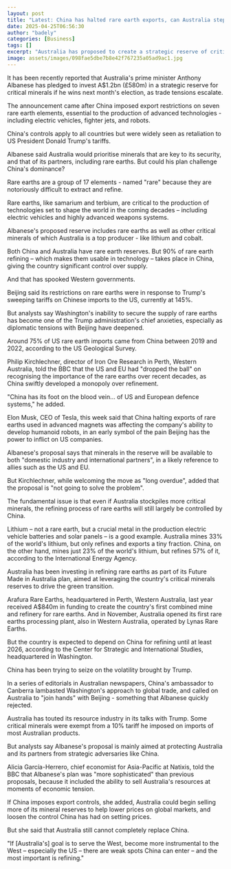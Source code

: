 ```yaml
---
layout: post
title: "Latest: China has halted rare earth exports, can Australia step up?"
date: 2025-04-25T06:56:30
author: "badely"
categories: [Business]
tags: []
excerpt: "Australia has proposed to create a strategic reserve of critical minerals."
image: assets/images/098fae5dbe7b8e42f767235a05ad9ac1.jpg
---
```


It has been recently reported that Australia's prime minister Anthony Albanese has pledged to invest A$1.2bn (£580m) in a strategic reserve for critical minerals if he wins next month's election, as trade tensions escalate.

The announcement came after China imposed export restrictions on seven rare earth elements, essential to the production of advanced technologies - including electric vehicles, fighter jets, and robots.

China's controls apply to all countries but were widely seen as retaliation to US President Donald Trump's tariffs.

Albanese said Australia would prioritise minerals that are key to its security, and that of its partners, including rare earths. But could his plan challenge China's dominance?

Rare earths are a group of 17 elements - named "rare" because they are notoriously difficult to extract and refine.

Rare earths, like samarium and terbium, are critical to the production of technologies set to shape the world in the coming decades – including electric vehicles and highly advanced weapons systems.

Albanese's proposed reserve includes rare earths as well as other critical minerals of which Australia is a top producer - like lithium and cobalt.

Both China and Australia have rare earth reserves. But 90% of rare earth refining – which makes them usable in technology – takes place in China, giving the country significant control over supply.

And that has spooked Western governments.

Beijing said its restrictions on rare earths were in response to Trump's sweeping tariffs on Chinese imports to the US, currently at 145%.

But analysts say Washington's inability to secure the supply of rare earths has become one of the Trump administration's chief anxieties, especially as diplomatic tensions with Beijing have deepened.

Around 75% of US rare earth imports came from China between 2019 and 2022, according to the US Geological Survey.

Philip Kirchlechner, director of Iron Ore Research in Perth, Western Australia, told the BBC that the US and EU had "dropped the ball" on recognising the importance of the rare earths over recent decades, as China swiftly developed a monopoly over refinement.

"China has its foot on the blood vein… of US and European defence systems," he added.

Elon Musk, CEO of Tesla, this week said that China halting exports of rare earths used in advanced magnets was affecting the company's ability to develop humanoid robots, in an early symbol of the pain Beijing has the power to inflict on US companies.

Albanese's proposal says that minerals in the reserve will be available to both "domestic industry and international partners", in a likely reference to allies such as the US and EU.

But Kirchlechner, while welcoming the move as "long overdue", added that the proposal is "not going to solve the problem".

The fundamental issue is that even if Australia stockpiles more critical minerals, the refining process of rare earths will still largely be controlled by China.

Lithium – not a rare earth, but a crucial metal in the production electric vehicle batteries and solar panels – is a good example. Australia mines 33% of the world's lithium, but only refines and exports a tiny fraction. China, on the other hand, mines just 23% of the world's lithium, but refines 57% of it, according to the International Energy Agency.

Australia has been investing in refining rare earths as part of its Future Made in Australia plan, aimed at leveraging the country's critical minerals reserves to drive the green transition.

Arafura Rare Earths, headquartered in Perth, Western Australia, last year received A$840m in funding to create the country's first combined mine and refinery for rare earths. And in November, Australia opened its first rare earths processing plant, also in Western Australia, operated by Lynas Rare Earths.

But the country is expected to depend on China for refining until at least 2026, according to the Center for Strategic and International Studies, headquartered in Washington.

China has been trying to seize on the volatility brought by Trump.

In a series of editorials in Australian newspapers, China's ambassador to Canberra lambasted Washington's approach to global trade, and called on Australia to "join hands" with Beijing - something that Albanese quickly rejected.

Australia has touted its resource industry in its talks with Trump. Some critical minerals were exempt from a 10% tariff he imposed on imports of most Australian products.

But analysts say Albanese's proposal is mainly aimed at protecting Australia and its partners from strategic adversaries like China.

Alicia García-Herrero, chief economist for Asia-Pacific at Natixis, told the BBC that Albanese's plan was "more sophisticated" than previous proposals, because it included the ability to sell Australia's resources at moments of economic tension.

If China imposes export controls, she added, Australia could begin selling more of its mineral reserves to help lower prices on global markets, and loosen the control China has had on setting prices.

But she said that Australia still cannot completely replace China.

"If [Australia's] goal is to serve the West, become more instrumental to the West – especially the US – there are weak spots China can enter – and the most important is refining."


